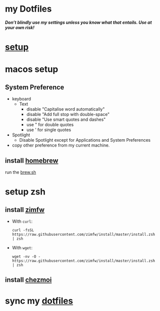 # my Dotfiles
***Don’t blindly use my settings unless you know what that entails. Use at your own risk!***

# [setup](./setup.sh)

# macos setup
## System Preference 
* keyboard
  * Text
    * disable "Capitalise word automatically"
    * disable "Add full stop with double-space"
    * disable "Use smart quotes and dashes"
    * use " for double quotes
    * use ' for single quotes
* Spotlight
  * Disable Spotlight except for Applications and System Preferences
* copy other preference from my current machine.

## install [homebrew](https://brew.sh/)
  run the [brew.sh](./brew.sh)


# setup zsh
## install [zimfw](https://github.com/zimfw/zimfw)
* With `curl`:

      curl -fsSL https://raw.githubusercontent.com/zimfw/install/master/install.zsh | zsh

* With `wget`:

      wget -nv -O - https://raw.githubusercontent.com/zimfw/install/master/install.zsh | zsh

## install [chezmoi](https://www.chezmoi.io/install/)

# sync my [dotfiles](https://github.com/sunnytower/dotfiles)
